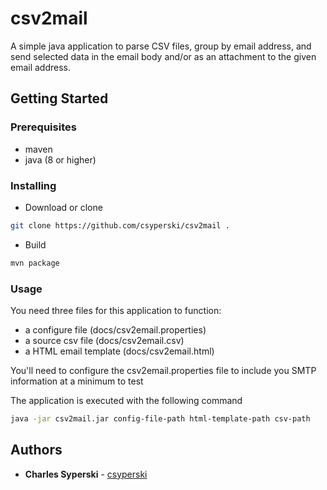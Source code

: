 # csv2mail
A simple java application to parse CSV files, group by email address, and send selected data in the email body and/or as an attachment to the given email address.

## Getting Started

### Prerequisites
* maven
* java (8 or higher)

### Installing

* Download or clone

```bash
git clone https://github.com/csyperski/csv2mail .
```

* Build
```bash
mvn package
``` 

### Usage

You need three files for this application to function:

* a configure file (docs/csv2email.properties)
* a source csv file (docs/csv2email.csv)
* a HTML email template (docs/csv2email.html)

You'll need to configure the csv2email.properties file to include you SMTP information at a minimum to test

The application is executed with the following command

```bash
java -jar csv2mail.jar config-file-path html-template-path csv-path
```

## Authors

* **Charles Syperski** - [csyperski](https://github.com/csyperski)

